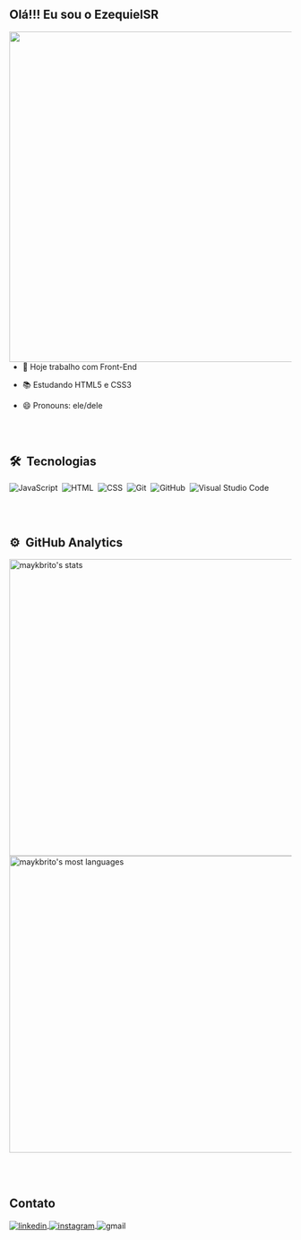 ## Olá!!! Eu sou o EzequielSR 

<img align="right" height="590em" src="https://raw.githubusercontent.com/gist/EzequielSR/7f090b6c28413ebde5f2b10b3421a224/raw/1c1df020bd619a4364b20fec56a6153c64f5aadc/githubcard.svg">

- 🔭 Hoje trabalho com Front-End
- 📚 Estudando HTML5 e CSS3
- 😄 Pronouns: ele/dele
  
  <br><br>
  
## 🛠 &nbsp;Tecnologias

![JavaScript](https://img.shields.io/badge/-JavaScript-05122A?style=flat&logo=javascript)&nbsp;
![HTML](https://img.shields.io/badge/-HTML-05122A?style=flat&logo=HTML5)&nbsp;
![CSS](https://img.shields.io/badge/-CSS-05122A?style=flat&logo=CSS3&logoColor=1572B6)&nbsp;
![Git](https://img.shields.io/badge/-Git-05122A?style=flat&logo=git)&nbsp;
![GitHub](https://img.shields.io/badge/-GitHub-05122A?style=flat&logo=github)&nbsp;
![Visual Studio Code](https://img.shields.io/badge/-Visual%20Studio%20Code-05122A?style=flat&logo=visual-studio-code&logoColor=007ACC)&nbsp;

<br><br>

## ⚙️ &nbsp;GitHub Analytics

<p align="left">
<img width="530em" src="https://github-readme-stats.vercel.app/api?username=EzequielSR&show_icons=true&theme=gotham" alt="maykbrito's stats"/>
<img width="530em" src="https://github-readme-stats.vercel.app/api/top-langs/?username=EzequielSR&layout=compact&theme=gotham" alt="maykbrito's most languages"/>
</p>

<br><br>

## Contato
<div>
<a href="https://www.linkedin.com/in/ezequiel-de-souza-rodrigues-25b538227/" target="_blank">
  <img align="center" src="https://img.shields.io/badge/-ezequiel-05122A?style=flat&logo=linkedin" alt="linkedin"/>
</a>
<a href="https://www.instagram.com/ezequiel_sr_/" target="_blank">
 <img align="center" src="https://img.shields.io/badge/-ezequiel_sr_-05122A?style=flat&logo=instagram" alt="instagram"/>
</a>
<a>
 <img align="center" src="https://img.shields.io/badge/-ezequieldesr@gmail.com-05122A?style=flat&logo=gmail" alt="gmail"/>
</a>
</p>
</div>
